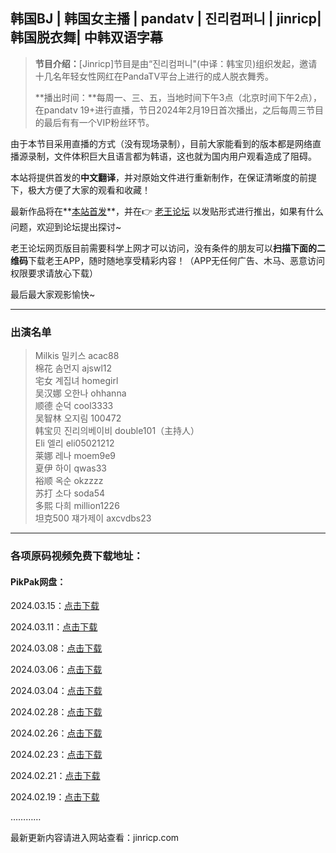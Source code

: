 ## 韩国BJ | 韩国女主播 | pandatv | 진리컴퍼니 | jinricp| 韩国脱衣舞| 中韩双语字幕

> **节目介绍：**[Jinricp]节目是由“진리컴퍼니"(中译：韩宝贝)组织发起，邀请十几名年轻女性网红在PandaTV平台上进行的成人脱衣舞秀。
>
> **播出时间：**每周一、三、五，当地时间下午3点（北京时间下午2点），在pandatv 19+进行直播，节日2024年2月19日首次播出，之后每周三节目的最后有有一个VIP粉丝环节。

由于本节目采用直播的方式（没有现场录制），目前大家能看到的版本都是网络直播源录制，文件体积巨大且语言都为韩语，这也就为国内用户观看造成了阻碍。

本站将提供首发的**中文翻译**，并对原始文件进行重新制作，在保证清晰度的前提下，极大方便了大家的观看和收藏！

最新作品将在**[本站首发](http://jinricp.com)**，并在👉 [老王论坛](http://qwct6321bc.xyz:4014/forum.php?x=2982106) 以发贴形式进行推出，如果有什么问题，欢迎到论坛提出探讨~

老王论坛网页版目前需要科学上网才可以访问，没有条件的朋友可以**扫描下面的二维码**下载老王APP，随时随地享受精彩内容！（APP无任何广告、木马、恶意访问权限要求请放心下载）



最后最大家观影愉快~

----

### **出演名单**<br>

> Milkis 밀키스 acac88<br>
> 棉花 솜먼지 ajswl12<br>
> 宅女 계집녀 homegirl<br>
> 吴汉娜 오한나 ohhanna<br>
> 顺德 순덕 cool3333<br>
> 吴智林 오지림 100472<br>
> 韩宝贝 진리의베이비 double101（主持人）<br>
> Eli 엘리 eli05021212<br>
> 莱娜 레나 moem9e9<br>
> 夏伊 하이 qwas33<br>
> 裕顺 옥순 okzzzz<br>
> 苏打 소다 soda54<br>
> 多熙 다희 million1226<br>
> 坦克500 쟤가제이 axcvdbs23  

----

### 各项原码视频免费下载地址：

#### PikPak网盘：

2024.03.15：[点击下载](https://mypikpak.com/s/VNt56dJFpi6-eUUz1Ri81gmYo1)

2024.03.11：[点击下载](https://mypikpak.com/s/VNspxWF7ok4C6Git-JQ71_Eyo1)

2024.03.08：[点击下载](https://mypikpak.com/s/VNspxOmZ83G3KvuwZQn8Qe5So1)

2024.03.06：[点击下载](https://mypikpak.com/s/VNspxF9JkXjSSCbnqpR54lBgo1)

2024.03.04：[点击下载](https://mypikpak.com/s/VNspx6U9xiBeQeQzgBQUGs-Io1)

2024.02.28：[点击下载](https://mypikpak.com/s/VNspwwR5zexncMGlAJiYaqL3o1)

2024.02.26：[点击下载](https://mypikpak.com/s/VNspwk-hypuVd5yIwLrF56O-o1)

2024.02.23：[点击下载](https://mypikpak.com/s/VNspw_ZmypuVd5yIwLrF53vNo1)

2024.02.21：[点击下载](https://mypikpak.com/s/VNspwCi8nl7Op5l4Mufh69Slo1)

2024.02.19：[点击下载](https://mypikpak.com/s/VNspvK_f83G3KvuwZQn8Q5Q2o1)

…………

最新更新内容请进入网站查看：jinricp.com